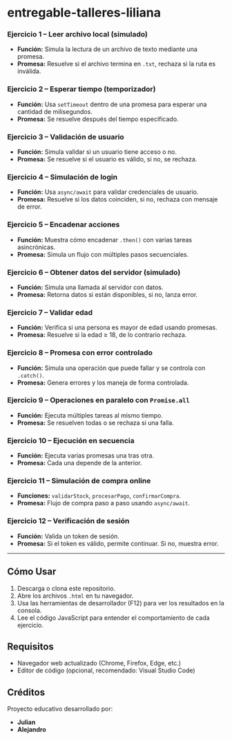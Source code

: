 # entregable-talleres-liliana
### Ejercicio 1 – Leer archivo local (simulado)
- **Función:** Simula la lectura de un archivo de texto mediante una promesa.
- **Promesa:** Resuelve si el archivo termina en `.txt`, rechaza si la ruta es inválida.

### Ejercicio 2 – Esperar tiempo (temporizador)
- **Función:** Usa `setTimeout` dentro de una promesa para esperar una cantidad de milisegundos.
- **Promesa:** Se resuelve después del tiempo especificado.

### Ejercicio 3 – Validación de usuario
- **Función:** Simula validar si un usuario tiene acceso o no.
- **Promesa:** Se resuelve si el usuario es válido, si no, se rechaza.

### Ejercicio 4 – Simulación de login
- **Función:** Usa `async/await` para validar credenciales de usuario.
- **Promesa:** Resuelve si los datos coinciden, si no, rechaza con mensaje de error.

### Ejercicio 5 – Encadenar acciones
- **Función:** Muestra cómo encadenar `.then()` con varias tareas asincrónicas.
- **Promesa:** Simula un flujo con múltiples pasos secuenciales.

### Ejercicio 6 – Obtener datos del servidor (simulado)
- **Función:** Simula una llamada al servidor con datos.
- **Promesa:** Retorna datos si están disponibles, si no, lanza error.

### Ejercicio 7 – Validar edad
- **Función:** Verifica si una persona es mayor de edad usando promesas.
- **Promesa:** Resuelve si la edad ≥ 18, de lo contrario rechaza.

### Ejercicio 8 – Promesa con error controlado
- **Función:** Simula una operación que puede fallar y se controla con `.catch()`.
- **Promesa:** Genera errores y los maneja de forma controlada.

### Ejercicio 9 – Operaciones en paralelo con `Promise.all`
- **Función:** Ejecuta múltiples tareas al mismo tiempo.
- **Promesa:** Se resuelven todas o se rechaza si una falla.

### Ejercicio 10 – Ejecución en secuencia
- **Función:** Ejecuta varias promesas una tras otra.
- **Promesa:** Cada una depende de la anterior.

### Ejercicio 11 – Simulación de compra online
- **Funciones:** `validarStock`, `procesarPago`, `confirmarCompra`.
- **Promesa:** Flujo de compra paso a paso usando `async/await`.

### Ejercicio 12 – Verificación de sesión
- **Función:** Valida un token de sesión.
- **Promesa:** Si el token es válido, permite continuar. Si no, muestra error.

---

## Cómo Usar

1. Descarga o clona este repositorio.
2. Abre los archivos `.html` en tu navegador.
3. Usa las herramientas de desarrollador (F12) para ver los resultados en la consola.
4. Lee el código JavaScript para entender el comportamiento de cada ejercicio.

## Requisitos

- Navegador web actualizado (Chrome, Firefox, Edge, etc.)
- Editor de código (opcional, recomendado: Visual Studio Code)

## Créditos

Proyecto educativo desarrollado por:

- **Julian**
- **Alejandro**
